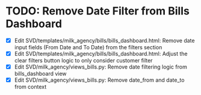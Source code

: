 # TODO: Remove Date Filter from Bills Dashboard

- [x] Edit SVD/templates/milk_agency/bills/bills_dashboard.html: Remove date input fields (From Date and To Date) from the filters section
- [x] Edit SVD/templates/milk_agency/bills/bills_dashboard.html: Adjust the clear filters button logic to only consider customer filter
- [x] Edit SVD/milk_agency/views_bills.py: Remove date filtering logic from bills_dashboard view
- [x] Edit SVD/milk_agency/views_bills.py: Remove date_from and date_to from context
